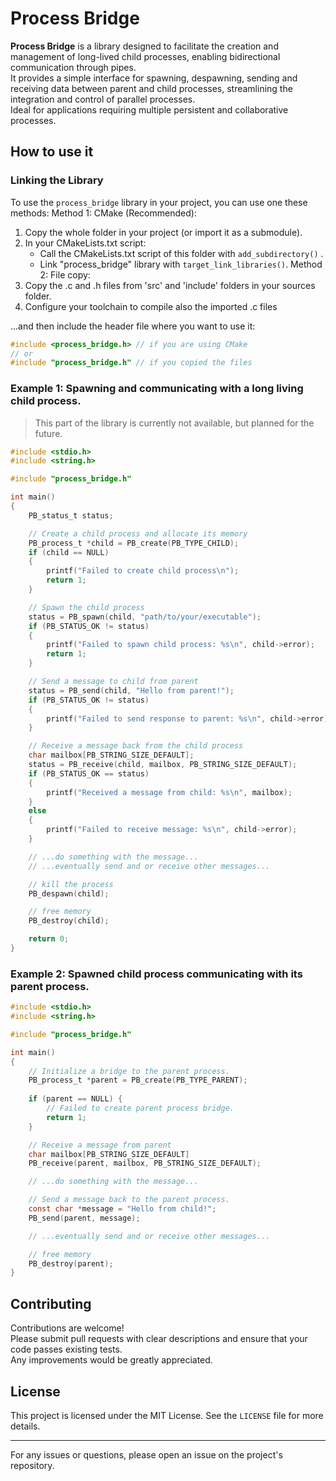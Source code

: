 # Process Bridge

**Process Bridge** is a library designed to facilitate the creation and management of long-lived child processes, enabling bidirectional communication through pipes.  
It provides a simple interface for spawning, despawning, sending and receiving data between parent and child processes, streamlining the integration and control of parallel processes.  
Ideal for applications requiring multiple persistent and collaborative processes.  

## How to use it

### Linking the Library

To use the `process_bridge` library in your project, you can use one these methods:
Method 1: CMake (Recommended):
1. Copy the whole folder in your project (or import it as a submodule).
2. In your CMakeLists.txt script:
    - Call the CMakeLists.txt script of this folder with `add_subdirectory()` .
    - Link "process_bridge" library with `target_link_libraries()`.
Method 2: File copy:
1. Copy the .c and .h files from 'src' and 'include' folders in your sources folder.
2. Configure your toolchain to compile also the imported .c files

...and then include the header file where you want to use it:
```c
#include <process_bridge.h> // if you are using CMake
// or
#include "process_bridge.h" // if you copied the files
```

### Example 1: Spawning and communicating with a long living child process.
> This part of the library is currently not available, but planned for the future.

```c
#include <stdio.h>
#include <string.h>

#include "process_bridge.h"

int main()
{
    PB_status_t status;

    // Create a child process and allocate its memory
    PB_process_t *child = PB_create(PB_TYPE_CHILD);
    if (child == NULL)
    {
        printf("Failed to create child process\n");
        return 1;
    }

    // Spawn the child process
    status = PB_spawn(child, "path/to/your/executable");
    if (PB_STATUS_OK != status)
    {
        printf("Failed to spawn child process: %s\n", child->error);
        return 1;
    }

    // Send a message to child from parent
    status = PB_send(child, "Hello from parent!");
    if (PB_STATUS_OK != status)
    {
        printf("Failed to send response to parent: %s\n", child->error);
    }

    // Receive a message back from the child process
    char mailbox[PB_STRING_SIZE_DEFAULT];
    status = PB_receive(child, mailbox, PB_STRING_SIZE_DEFAULT);
    if (PB_STATUS_OK == status)
    {
        printf("Received a message from child: %s\n", mailbox);
    }
    else
    {
        printf("Failed to receive message: %s\n", child->error);
    }

    // ...do something with the message...
    // ...eventually send and or receive other messages...

    // kill the process
    PB_despawn(child);

    // free memory
    PB_destroy(child);

    return 0;
}
```

### Example 2: Spawned child process communicating with its parent process.
```c
#include <stdio.h>
#include <string.h>

#include "process_bridge.h"

int main()
{
    // Initialize a bridge to the parent process.
    PB_process_t *parent = PB_create(PB_TYPE_PARENT);
    
    if (parent == NULL) {
        // Failed to create parent process bridge.
        return 1;
    }

    // Receive a message from parent
    char mailbox[PB_STRING_SIZE_DEFAULT]
    PB_receive(parent, mailbox, PB_STRING_SIZE_DEFAULT);

    // ...do something with the message...

    // Send a message back to the parent process.
    const char *message = "Hello from child!";
    PB_send(parent, message);

    // ...eventually send and or receive other messages...

    // free memory
    PB_destroy(parent);
}
```

## Contributing

Contributions are welcome!  
Please submit pull requests with clear descriptions and ensure that your code passes existing tests.  
Any improvements would be greatly appreciated.

## License

This project is licensed under the MIT License. See the `LICENSE` file for more details.

---

For any issues or questions, please open an issue on the project's repository.